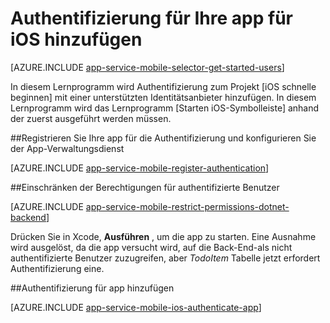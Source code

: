 <properties
    pageTitle="Hinzufügen von Authentifizierung unter iOS mit Azure Mobile-Apps"
    description="Erfahren Sie, wie der app iOS mithilfe einer Vielzahl von Identitätsanbieter, einschließlich AAD, Google, Facebook, Twitter und Microsoft Benutzerauthentifizierung mit Azure Mobile-Apps."
    services="app-service\mobile"
    documentationCenter="ios"
    authors="ysxu"
    manager="yochayk"
    editor=""/>

<tags
    ms.service="app-service-mobile"
    ms.workload="mobile"
    ms.tgt_pltfrm="mobile-ios"
    ms.devlang="dotnet"
    ms.topic="article"
    ms.date="10/01/2016"
    ms.author="yuaxu"/>

# <a name="add-authentication-to-your-ios-app"></a>Authentifizierung für Ihre app für iOS hinzufügen

[AZURE.INCLUDE [app-service-mobile-selector-get-started-users](../../includes/app-service-mobile-selector-get-started-users.md)]

In diesem Lernprogramm wird Authentifizierung zum Projekt [iOS schnelle beginnen] mit einer unterstützten Identitätsanbieter hinzufügen. In diesem Lernprogramm wird das Lernprogramm [Starten iOS-Symbolleiste] anhand der zuerst ausgeführt werden müssen.

##<a name="register"></a>Registrieren Sie Ihre app für die Authentifizierung und konfigurieren Sie der App-Verwaltungsdienst

[AZURE.INCLUDE [app-service-mobile-register-authentication](../../includes/app-service-mobile-register-authentication.md)]

##<a name="permissions"></a>Einschränken der Berechtigungen für authentifizierte Benutzer

[AZURE.INCLUDE [app-service-mobile-restrict-permissions-dotnet-backend](../../includes/app-service-mobile-restrict-permissions-dotnet-backend.md)]

Drücken Sie in Xcode, **Ausführen** , um die app zu starten. Eine Ausnahme wird ausgelöst, da die app versucht wird, auf die Back-End-als nicht authentifizierte Benutzer zuzugreifen, aber _TodoItem_ Tabelle jetzt erfordert Authentifizierung eine.

##<a name="add-authentication"></a>Authentifizierung für app hinzufügen

[AZURE.INCLUDE [app-service-mobile-ios-authenticate-app](../../includes/app-service-mobile-ios-authenticate-app.md)]


<!-- URLs. -->

[Schnellstart für iOS]: app-service-mobile-ios-get-started.md

[Azure portal]: https://portal.azure.com
